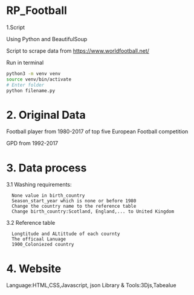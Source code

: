 # RP_Football

1.Script

  Using Python and BeautifulSoup

  Script to scrape data from https://www.worldfootball.net/
  
  Run in terminal
  ```bash
  python3 -m venv venv
  source venv/bin/activate
  # Enter folder
  python filename.py
  ```

# 2. Original Data

  Football player from 1980-2017 of top five European Football competition
  
  GPD from 1992-2017
 
  
# 3. Data process

  3.1 Washing requirements:
  
      None value in birth_country
      Season_start_year which is none or before 1980
      Change the country name to the reference table
      Change birth_country:Scotland, England,... to United Kingdom
      
  3.2 Reference table
  
      Longtitude and ALtittude of each cournty
      The officaal Lanuage
      1900_Coloniezed country


# 4. Website
  
  Language:HTML,CSS,Javascript, json
  Library & Tools:3Djs,Tabealue
  
  
      
    

